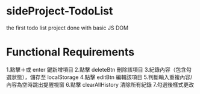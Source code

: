 # sideProject-TodoList

the first todo list project done with basic JS DOM

# Functional Requirements
1.點擊＋或 enter 鍵新增項目 
2.點擊 deleteBtn 刪除該項目 
3.紀錄內容（包含勾選狀態），儲存至 localStorage 
4.點擊 editBtn 編輯該項目 
5.判斷輸入重複內容/內容為空時跳出提醒視窗 
6.點擊 clearAllHistory 清除所有紀錄 
7.勾選後樣式更改
